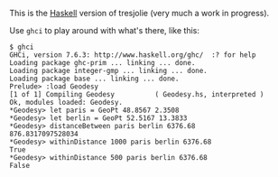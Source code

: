This is the [Haskell](http://www.haskell.org) version of tresjolie (very much a work in progress).

Use `ghci` to play around with what's there, like this:

    $ ghci
    GHCi, version 7.6.3: http://www.haskell.org/ghc/  :? for help
    Loading package ghc-prim ... linking ... done.
    Loading package integer-gmp ... linking ... done.
    Loading package base ... linking ... done.
    Prelude> :load Geodesy
    [1 of 1] Compiling Geodesy          ( Geodesy.hs, interpreted )
    Ok, modules loaded: Geodesy.
    *Geodesy> let paris = GeoPt 48.8567 2.3508
    *Geodesy> let berlin = GeoPt 52.5167 13.3833
    *Geodesy> distanceBetween paris berlin 6376.68
    876.8317097528034
    *Geodesy> withinDistance 1000 paris berlin 6376.68
    True
    *Geodesy> withinDistance 500 paris berlin 6376.68
    False

